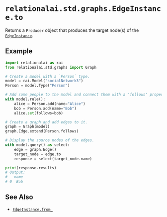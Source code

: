 # `relationalai.std.graphs.EdgeInstance.to`

Returns a `Producer` object that produces the target node(s) of the [`EdgeInstance`](./README.md).

## Example

```python
import relationalai as rai
from relationalai.std.graphs import Graph

# Create a model with a `Person` type.
model = rai.Model("socialNetwork3")
Person = model.Type("Person")

# Add some people to the model and connect them with a 'follows' property.
with model.rule():
    alice = Person.add(name="Alice")
    bob = Person.add(name="Bob")
    alice.set(follows=bob)

# Create a graph and add edges to it.
graph = Graph(model)
graph.Edge.extend(Person.follows)

# Display the source nodes of the edges.
with model.query() as select:
    edge = graph.Edge()
    target_node = edge.to
    response = select(target_node.name)

print(response.results)
# Output:
#   name
# 0  Bob
```

## See Also

- [`EdgeInstance.from_`](./from_.md)
